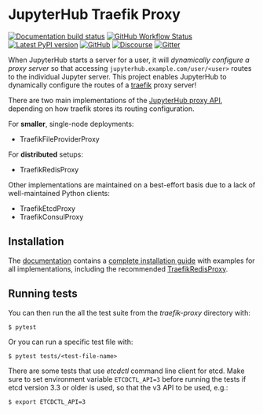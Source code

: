 # JupyterHub Traefik Proxy

[![Documentation build status](https://img.shields.io/readthedocs/jupyterhub-traefik-proxy?logo=read-the-docs)](https://jupyterhub-traefik-proxy.readthedocs.org/en/latest/)
[![GitHub Workflow Status](https://github.com/jupyterhub/traefik-proxy/actions/workflows/test.yml/badge.svg)](https://github.com/jupyterhub/traefik-proxy/actions/workflows/test.yml)
[![Latest PyPI version](https://img.shields.io/pypi/v/jupyterhub-traefik-proxy?logo=pypi)](https://pypi.python.org/pypi/jupyterhub-traefik-proxy)
[![GitHub](https://img.shields.io/badge/issue_tracking-github-blue?logo=github)](https://github.com/jupyterhub/traefik-proxy/issues)
[![Discourse](https://img.shields.io/badge/help_forum-discourse-blue?logo=discourse)](https://discourse.jupyter.org/c/jupyterhub)
[![Gitter](https://img.shields.io/badge/social_chat-gitter-blue?logo=gitter)](https://gitter.im/jupyterhub/jupyterhub)

When JupyterHub starts a server for a user, it will _dynamically configure a
proxy server_ so that accessing `jupyterhub.example.com/user/<user>` routes to
the individual Jupyter server.
This project enables JupyterHub to dynamically configure the routes of a [traefik](https://traefik.io) proxy server!

There are two main implementations of the [JupyterHub proxy
API](https://jupyterhub.readthedocs.io/en/stable/reference/proxy.html),
depending on how traefik stores its routing configuration.

For **smaller**, single-node deployments:

- TraefikFileProviderProxy

For **distributed** setups:

- TraefikRedisProxy

Other implementations are maintained on a best-effort basis due to a lack of well-maintained
Python clients:

- TraefikEtcdProxy
- TraefikConsulProxy

## Installation

The [documentation](https://jupyterhub-traefik-proxy.readthedocs.io) contains a
[complete installation
guide](https://jupyterhub-traefik-proxy.readthedocs.io/en/latest/install.html)
with examples for all implementations, including the recommended
[TraefikRedisProxy](https://jupyterhub-traefik-proxy.readthedocs.io/en/latest/redis.html#example-setup).

## Running tests

You can then run the all the test suite from the _traefik-proxy_ directory with:

```
$ pytest
```

Or you can run a specific test file with:

```
$ pytest tests/<test-file-name>
```

There are some tests that use _etcdctl_ command line client for etcd. Make sure
to set environment variable `ETCDCTL_API=3` before running the tests if etcd
version 3.3 or older is used, so that the v3 API to be used, e.g.:

```
$ export ETCDCTL_API=3
```
